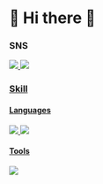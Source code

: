 # 👋 Hi there 👋

### SNS
<a href="https://www.instagram.com/11.11_dh/" target="_blank"><img src="https://img.shields.io/badge/Instagram-E4405F?style=flat-square&logo=Instagram&logoColor=white"/>
<a href="https://1111-dh.tistory.com" target="_blank"><img src="https://img.shields.io/badge/Tistory-000000?style=flat-square&logo=Tistory&logoColor=white"/>
 
### Skill
#### Languages
<img src="https://img.shields.io/badge/C-A8B9CC?style=flat-square&logo=C&logoColor=white"/> <img src="https://img.shields.io/badge/Python-3776AB?style=flat-square&logo=Python&logoColor=white"/>

#### Tools
<img src="https://img.shields.io/badge/Unity-FFFFFF?style=flat-square&logo=Unity&logoColor=white"/>
